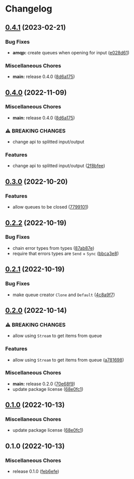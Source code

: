 # Changelog

## [0.4.1](https://github.com/SonicFrog/net-queue/compare/v0.4.0...v0.4.1) (2023-02-21)


### Bug Fixes

* **amqp:** create queues when opening for input ([e028d61](https://github.com/SonicFrog/net-queue/commit/e028d61a5049a2213e592054fb4bf9d35568c45c))


### Miscellaneous Chores

* **main:** release 0.4.0 ([8d6a175](https://github.com/SonicFrog/net-queue/commit/8d6a175885c54d592976389ef187fe3cd69c2049))

## [0.4.0](https://github.com/SonicFrog/net-queue/compare/v0.4.0...v0.4.0) (2022-11-09)


### Miscellaneous Chores

* **main:** release 0.4.0 ([8d6a175](https://github.com/SonicFrog/net-queue/commit/8d6a175885c54d592976389ef187fe3cd69c2049))

### ⚠ BREAKING CHANGES

* change api to splitted input/output

### Features

* change api to splitted input/output ([2f8bfee](https://github.com/SonicFrog/net-queue/commit/2f8bfee31696c9ecafc90a15ff35d06ab58f02ee))

## [0.3.0](https://github.com/SonicFrog/net-queue/compare/v0.2.2...v0.3.0) (2022-10-20)


### Features

* allow queues to be closed ([7799101](https://github.com/SonicFrog/net-queue/commit/779910125a451f18ec39ccb3dfe7f2157fa6d857))

## [0.2.2](https://github.com/SonicFrog/net-queue/compare/v0.2.1...v0.2.2) (2022-10-19)


### Bug Fixes

* chain error types from types ([87ab87e](https://github.com/SonicFrog/net-queue/commit/87ab87e0b2addf5ac714f4d6fe12d49e42ad8ebe))
* require that errors types are `Send` + `Sync` ([bbca3e8](https://github.com/SonicFrog/net-queue/commit/bbca3e86c89863cc313e8dccb3b243808d56f301))

## [0.2.1](https://github.com/SonicFrog/net-queue/compare/v0.2.0...v0.2.1) (2022-10-19)


### Bug Fixes

* make queue creator `Clone` and `Default` ([4c8a9f7](https://github.com/SonicFrog/net-queue/commit/4c8a9f7cbd58b2c7cd4eb6448ce7ec7645c9551b))

## [0.2.0](https://github.com/SonicFrog/net-queue/compare/v0.1.0...v0.2.0) (2022-10-14)


### ⚠ BREAKING CHANGES

* allow using `Stream` to get items from queue

### Features

* allow using `Stream` to get items from queue ([a781698](https://github.com/SonicFrog/net-queue/commit/a7816983f362f40f86fc320ffa787abf53eeb52c))


### Miscellaneous Chores

* **main:** release 0.2.0 ([70e68f9](https://github.com/SonicFrog/net-queue/commit/70e68f9aaeff0f53df88ad284ab05f94c8b35c00))
* update package license ([68e0fc1](https://github.com/SonicFrog/net-queue/commit/68e0fc16729dd3abb5e2ed5b059f1bd15ed6fea3))

## [0.1.0](https://github.com/SonicFrog/net-queue/compare/v0.1.0...v0.1.0) (2022-10-13)


### Miscellaneous Chores

* update package license ([68e0fc1](https://github.com/SonicFrog/net-queue/commit/68e0fc16729dd3abb5e2ed5b059f1bd15ed6fea3))

## 0.1.0 (2022-10-13)


### Miscellaneous Chores

* release 0.1.0 ([feb6efe](https://github.com/SonicFrog/net-queue/commit/feb6efe61df132ed54a44ff4cd111f82315349ab))
